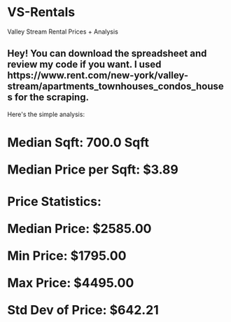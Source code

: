 # VS-Rentals
Valley Stream Rental Prices + Analysis 
<h2> Hey! You can download the spreadsheet and review my code if you want. I used https://www.rent.com/new-york/valley-stream/apartments_townhouses_condos_houses for the scraping. </h2>
Here's the simple analysis: 
<h1>Median Sqft: 700.0 Sqft
<p> Median Price per Sqft: $3.89</p></h1>
<h1>Price Statistics: 
<p>Median Price: $2585.00</p>
<p> Min Price: $1795.00 </p>
<p>Max Price: $4495.00</p>
<p>Std Dev of Price: $642.21 </p></h1>


